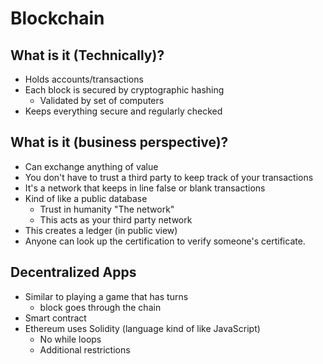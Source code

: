 # Blockchain

## What is it (Technically)?
- Holds accounts/transactions
- Each block is secured by cryptographic hashing
  - Validated by set of computers
- Keeps everything secure and regularly checked

## What is it (business perspective)?
- Can exchange anything of value
- You don't have to trust a third party to keep track of your transactions
- It's a network that keeps in line false or blank transactions
- Kind of like a public database
  - Trust in humanity "The network"
  - This acts as your third party network
- This creates a ledger (in public view)
- Anyone can look up the certification to verify someone's certificate.

## Decentralized Apps
- Similar to playing a game that has turns
  - block goes through the chain
- Smart contract
- Ethereum uses Solidity (language kind of like JavaScript)
  - No while loops
  - Additional restrictions
